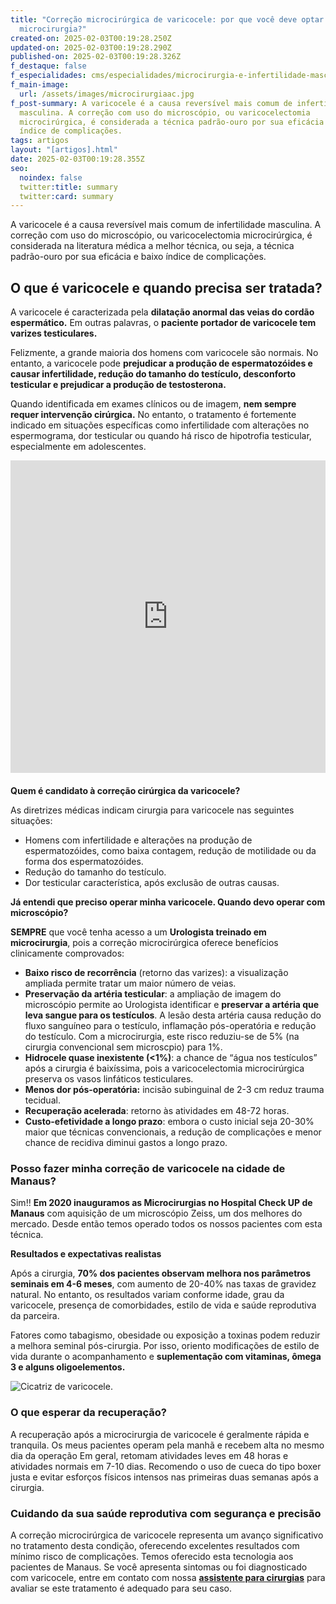 ```yaml
---
title: "Correção microcirúrgica de varicocele: por que você deve optar por
  microcirurgia?"
created-on: 2025-02-03T00:19:28.250Z
updated-on: 2025-02-03T00:19:28.290Z
published-on: 2025-02-03T00:19:28.326Z
f_destaque: false
f_especialidades: cms/especialidades/microcirurgia-e-infertilidade-masculina.md
f_main-image:
  url: /assets/images/microcirurgiaac.jpg
f_post-summary: A varicocele é a causa reversível mais comum de infertilidade
  masculina. A correção com uso do microscópio, ou varicocelectomia
  microcirúrgica, é considerada a técnica padrão-ouro por sua eficácia e baixo
  índice de complicações.
tags: artigos
layout: "[artigos].html"
date: 2025-02-03T00:19:28.355Z
seo:
  noindex: false
  twitter:title: summary
  twitter:card: summary
---
```

A varicocele é a causa reversível mais comum de infertilidade masculina. A correção com uso do microscópio, ou varicocelectomia microcirúrgica, é considerada na literatura médica a melhor técnica, ou seja, a técnica padrão-ouro por sua eficácia e baixo índice de complicações.

## O que é varicocele e quando precisa ser tratada?

A varicocele é caracterizada pela **dilatação anormal das veias do cordão espermático.** Em outras palavras, o **paciente portador de varicocele tem varizes testiculares.**

Felizmente, a grande maioria dos homens com varicocele são normais. No entanto, a varicocele pode **prejudicar a produção de espermatozóides e causar infertilidade, redução do tamanho do testículo, desconforto testicular e prejudicar a produção de testosterona.**

Quando identificada em exames clínicos ou de imagem, **nem sempre requer intervenção cirúrgica.** No entanto, o tratamento é fortemente indicado em situações específicas como infertilidade com alterações no espermograma, dor testicular ou quando há risco de hipotrofia testicular, especialmente em adolescentes.

<div style="text-align: center; margin-bottom: 20px;">
  <iframe
    width="100%"
    height="500"
    src="https://www.youtube.com/embed/2Y8sETdTl2k"
    title="Microcirurgia da tratamento da infertilidade por varicocele"
    frameborder="0"
    allow="accelerometer; autoplay; clipboard-write; encrypted-media; gyroscope; picture-in-picture; web-share"
    referrerpolicy="strict-origin-when-cross-origin"
    allowfullscreen
    id="responsive-video"
    style="max-width: 800px; margin: 0 auto; display: block;"
  ></iframe>
  <script>
    function adjustIframeHeight() {
      var iframe = document.getElementById('responsive-video');
      if (window.innerWidth < 768) {
        iframe.style.height = '300px'; // Altura para celular
      } else {
        iframe.style.height = '500px'; // Altura para desktop
      }
    }  </script>
</div>

**Quem é candidato à correção cirúrgica da varicocele?**

As diretrizes médicas indicam cirurgia para varicocele nas seguintes situações:

* Homens com infertilidade e alterações na produção de espermatozóides, como baixa contagem, redução de motilidade ou da forma dos espermatozóides.
* Redução do tamanho do testículo.
* Dor testicular característica, após exclusão de outras causas.

**Já entendi que preciso operar minha varicocele. Quando devo operar com microscópio?**

**SEMPRE** que você tenha acesso a um **Urologista treinado em microcirurgia**, pois a correção microcirúrgica oferece benefícios clinicamente comprovados:

* **Baixo risco de recorrência** (retorno das varizes): a visualização ampliada permite tratar um maior número de veias.
* **Preservação da artéria testicular**: a ampliação de imagem do microscópio permite ao Urologista identificar e **preservar a artéria que leva sangue para os testículos**. A lesão desta artéria causa redução do fluxo sanguíneo para o testículo, inflamação pós-operatória e redução do testículo. Com a microcirurgia, este risco reduziu-se de 5% (na cirurgia convencional sem microscpio) para 1%.
* **Hidrocele quase inexistente (<1%)**: a chance de “água nos testículos” após a cirurgia é baixíssima, pois a varicocelectomia microcirúrgica preserva os vasos linfáticos testiculares.
* **Menos dor pós-operatória:** incisão subinguinal de 2-3 cm reduz trauma tecidual.
* **Recuperação acelerada**: retorno às atividades em 48-72 horas.
* **Custo-efetividade a longo prazo**: embora o custo inicial seja 20-30% maior que técnicas convencionais, a redução de complicações e menor chance de recidiva diminui gastos a longo prazo.

### Posso fazer minha correção de varicocele na cidade de Manaus?

Sim!! **Em 2020 inauguramos as Microcirurgias no Hospital Check UP de Manaus** com aquisição de um microscópio Zeiss, um dos melhores do mercado. Desde então temos operado todos os nossos pacientes com esta técnica.

**Resultados e expectativas realistas**

Após a cirurgia, **70% dos pacientes observam melhora nos parâmetros seminais em 4-6 meses**, com aumento de 20-40% nas taxas de gravidez natural. No entanto, os resultados variam conforme idade, grau da varicocele, presença de comorbidades, estilo de vida e saúde reprodutiva da parceira.

Fatores como tabagismo, obesidade ou exposição a toxinas podem reduzir a melhora seminal pós-cirurgia. Por isso, oriento modificações de estilo de vida durante o acompanhamento e **suplementação com vitaminas, ômega 3 e alguns oligoelementos.**

![Cicatriz de varicocele.](/assets/images/cicatrizvariocele-2-.jpg "Cicatriz de varicocele. Arquivo pessoal.")

### O que esperar da recuperação?

A recuperação após a microcirurgia de varicocele é geralmente rápida e tranquila. Os meus pacientes operam pela manhã e recebem alta no mesmo dia da operação Em geral, retomam atividades leves em 48 horas e atividades normais em 7-10 dias. Recomendo o uso de cueca do tipo boxer justa e evitar esforços físicos intensos nas primeiras duas semanas após a cirurgia.

### Cuidando da sua saúde reprodutiva com segurança e precisão

A correção microcirúrgica de varicocele representa um avanço significativo no tratamento desta condição, oferecendo excelentes resultados com mínimo risco de complicações. Temos oferecido esta tecnologia aos pacientes de Manaus. Se você apresenta sintomas ou foi diagnosticado com varicocele, entre em contato com nossa **[assistente para cirurgias](https://api.whatsapp.com/send?phone=5592982252490)** para avaliar se este tratamento é adequado para seu caso.